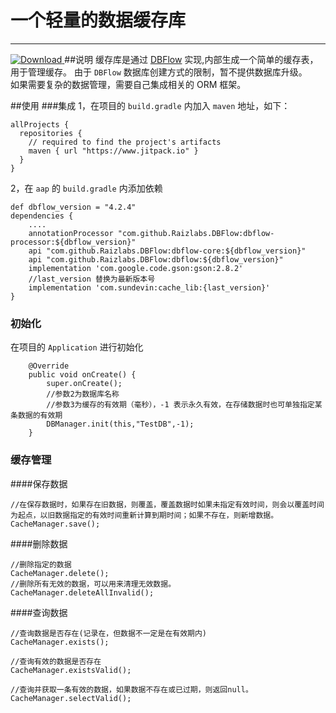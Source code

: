 # 一个轻量的数据缓存库
---
[ ![Download](https://api.bintray.com/packages/sundevin/cacheLib/cache_lib/images/download.svg) ](https://bintray.com/sundevin/cacheLib/cache_lib/_latestVersion)
##说明
缓存库是通过 [DBFlow](https://github.com/Raizlabs/DBFlow) 实现,内部生成一个简单的缓存表，用于管理缓存。
由于 `DBFlow` 数据库创建方式的限制，暂不提供数据库升级。  
如果需要复杂的数据管理，需要自己集成相关的 ORM 框架。

##使用
###集成
1，在项目的 `build.gradle` 内加入 `maven` 地址，如下：
```
allProjects {
  repositories {
    // required to find the project's artifacts
    maven { url "https://www.jitpack.io" }
  }
}
```
2，在 `aap` 的 `build.gradle` 内添加依赖
```
def dbflow_version = "4.2.4"
dependencies {
    ....
    annotationProcessor "com.github.Raizlabs.DBFlow:dbflow-processor:${dbflow_version}"
    api "com.github.Raizlabs.DBFlow:dbflow-core:${dbflow_version}"
    api "com.github.Raizlabs.DBFlow:dbflow:${dbflow_version}"
    implementation 'com.google.code.gson:gson:2.8.2'
    //last_version 替换为最新版本号
    implementation 'com.sundevin:cache_lib:{last_version}'
}
```
### 初始化
在项目的 `Application` 进行初始化
```
    @Override
    public void onCreate() {
        super.onCreate();
        //参数2为数据库名称
        //参数3为缓存的有效期（毫秒），-1 表示永久有效，在存储数据时也可单独指定某条数据的有效期
        DBManager.init(this,"TestDB",-1);
    }
```
### 缓存管理
####保存数据
```
//在保存数据时，如果存在旧数据，则覆盖，覆盖数据时如果未指定有效时间，则会以覆盖时间为起点，以旧数据指定的有效时间重新计算到期时间；如果不存在，则新增数据。
CacheManager.save();
```
####删除数据
```
//删除指定的数据
CacheManager.delete();
//删除所有无效的数据，可以用来清理无效数据。
CacheManager.deleteAllInvalid();
```
####查询数据
```
//查询数据是否存在(记录在，但数据不一定是在有效期内)
CacheManager.exists();

//查询有效的数据是否存在
CacheManager.existsValid();

//查询并获取一条有效的数据，如果数据不存在或已过期，则返回null。
CacheManager.selectValid();
```






